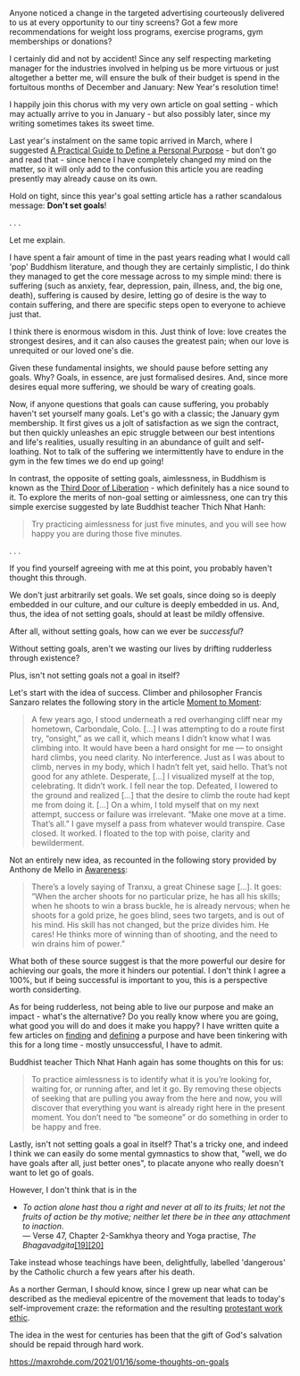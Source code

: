 

Anyone noticed a change in the targeted advertising courteously delivered to us at every opportunity to our tiny screens? Got a few more recommendations for weight loss programs, exercise programs, gym memberships or donations?

I certainly did and not by accident! Since any self respecting marketing manager for the industries involved in helping us be more virtuous or just altogether a better me, will ensure the bulk of their budget is spend in the fortuitous months of December and January: New Year's resolution time!

I happily join this chorus with my very own article on goal setting - which may actually arrive to you in January - but also possibly later, since my writing sometimes takes its sweet time.

Last year's instalment on the same topic arrived in March, where I suggested [A Practical Guide to Define a Personal Purpose](https://maxrohde.com/2023/03/15/defining-a-personal-purpose-a-practical-guide) - but don't go and read that - since hence I have completely changed my mind on the matter, so it will only add to the confusion this article you are reading presently may already cause on its own.

Hold on tight, since this year's goal setting article has a rather scandalous message: **Don't set goals**!

. . .

Let me explain.

I have spent a fair amount of time in the past years reading what I would call 'pop' Buddhism literature, and though they are certainly simplistic, I do think they managed to get the core message across to my simple mind: there is suffering (such as anxiety, fear, depression, pain, illness, and, the big one, death), suffering is caused by desire, letting go of desire is the way to contain suffering, and there are specific steps open to everyone to achieve just that.

I think there is enormous wisdom in this. Just think of love: love creates the strongest desires, and it can also causes the greatest pain; when our love is unrequited or our loved one's die.

Given these fundamental insights, we should pause before setting any goals. Why? Goals, in essence, are just formalised desires. And, since more desires equal more suffering, we should be wary of creating goals.

Now, if anyone questions that goals can cause suffering, you probably haven't set yourself many goals. Let's go with a classic; the January gym membership. It first gives us a jolt of satisfaction as we sign the contract, but then quickly unleashes an epic struggle between our best intentions and life's realities, usually resulting in an abundance of guilt and self-loathing. Not to talk of the suffering we intermittently have to endure in the gym in the few times we do end up going!

In contrast, the opposite of setting goals, aimlessness, in Buddhism is known as the [Third Door of Liberation](https://awaken.com/2021/10/what-are-the-three-doors-of-liberation/) - which definitely has a nice sound to it. To explore the merits of non-goal setting or aimlessness, one can try this simple exercise suggested by late Buddhist teacher Thich Nhat Hanh:

>Try practicing aimlessness for just five minutes, and you will see how happy you are during those five minutes.

. . .

If you find yourself agreeing with me at this point, you probably haven't thought this through. 

We don't just arbitrarily set goals. We set goals, since doing so is deeply embedded in our culture, and our culture is deeply embedded in us. And, thus, the idea of not setting goals, should at least be mildly offensive.

After all, without setting goals, how can we ever be _successful_?

Without setting goals, aren't we wasting our lives by drifting rudderless through existence?

Plus, isn't not setting goals not a goal in itself?

Let's start with the idea of success. Climber and philosopher Francis Sanzaro relates the following story in the article [Moment to Moment](https://www.nytimes.com/2023/09/17/opinion/sports-zen-mental-subtraction.html):

> A few years ago, I stood underneath a red overhanging cliff near my hometown, Carbondale, Colo. [...] I was attempting to do a route first try, “onsight,” as we call it, which means I didn’t know what I was climbing into. It would have been a hard onsight for me — to onsight hard climbs, you need clarity. No interference.
> Just as I was about to climb, nerves in my body, which I hadn’t felt yet, said hello. That’s not good for any athlete.
> Desperate, [...] I visualized myself at the top, celebrating.
> It didn’t work. I fell near the top. Defeated, I lowered to the ground and realized [...] that the desire to climb the route had kept me from doing it.
> [...]
> On a whim, I told myself that on my next attempt, success or failure was irrelevant. “Make one move at a time. That’s all.” I gave myself a pass from whatever would transpire. Case closed.
> It worked. I floated to the top with poise, clarity and bewilderment.

Not an entirely new idea, as recounted in the following story provided by Anthony de Mello in [Awareness](https://www.goodreads.com/book/show/94318.Awareness):

>There’s a lovely saying of Tranxu, a great Chinese sage [...]. It goes: “When the archer shoots for no particular prize, he has all his skills; when he shoots to win a brass buckle, he is already nervous; when he shoots for a gold prize, he goes blind, sees two targets, and is out of his mind. His skill has not changed, but the prize divides him. He cares! He thinks more of winning than of shooting, and the need to win drains him of power.”

What both of these source suggest is that the more powerful our desire for achieving our goals, the more it hinders our potential. I don't think I agree a 100%, but if being successful is important to you, this is a perspective worth considerting.

As for being rudderless, not being able to live our purpose and make an impact - what's the alternative? Do you really know where you are going, what good you will do and does it make you happy? I have written quite a few articles on [finding](https://maxrohde.com/2020/05/23/finding-purpose) and [defining](https://maxrohde.com/2023/03/15/defining-a-personal-purpose-a-practical-guide) a purpose and have been tinkering with this for a long time - mostly unsuccessful, I have to admit.

Buddhist teacher Thich Nhat Hanh again has some thoughts on this for us:

>To practice aimlessness is to identify what it is you’re looking for, waiting for, or running after, and let it go. By removing these objects of seeking that are pulling you away from the here and now, you will discover that everything you want is already right here in the present moment. You don’t need to “be someone” or do something in order to be happy and free.

Lastly, isn't not setting goals a goal in itself? That's a tricky one, and indeed I think we can easily do some mental gymnastics to show that, "well, we do have goals after all, just better ones", to placate anyone who really doesn't want to let go of goals.

However, I don't think that is in the



- _To action alone hast thou a right and never at all to its fruits; let not the fruits of action be thy motive; neither let there be in thee any attachment to inaction_.  
    — Verse 47, Chapter 2-Samkhya theory and Yoga practise, _The Bhagavadgita_[[19]](https://en.wikipedia.org/wiki/Nishkama_Karma#cite_note-19)[[20]](https://en.wikipedia.org/wiki/Nishkama_Karma#cite_note-20)


Take instead whose teachings have been, delightfully, labelled 'dangerous' by the Catholic church a few years after his death.



As a norther German, I should know, since I grew up near what can be described as the medieval epicentre of the movement that leads to today's self-improvement craze: the reformation and the resulting [protestant work ethic](https://en.wikipedia.org/wiki/The_Protestant_Ethic_and_the_Spirit_of_Capitalism). 

The idea in the west for centuries has been that the gift of God's salvation should be repaid through hard work. 



https://maxrohde.com/2021/01/16/some-thoughts-on-goals


